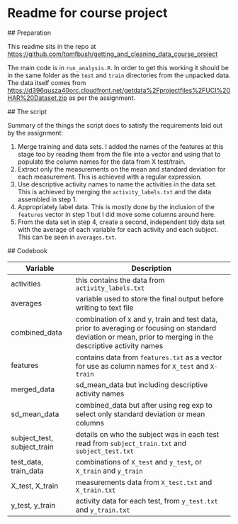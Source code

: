 # Readme for course project

## Preparation

This readme sits in the repo at https://github.com/tomfbush/getting_and_cleaning_data_course_project

The main code is in `run_analysis.R`. In order to get this working it should be in the same folder as the `test` and `train` directories from the unpacked data. The data itself comes from https://d396qusza40orc.cloudfront.net/getdata%2Fprojectfiles%2FUCI%20HAR%20Dataset.zip as per the assignment.

## The script

Summary of the things the script does to satisfy the requirements laid out by the assignment:

1. Merge training and data sets. I added the names of the features at this stage too by reading them from the file into a vector and using that to populate the column names for the data from X test/train.
2. Extract only the measurements on the mean and standard deviation for each measurement. This is achieved with a regular expression. 
3. Use descriptive activity names to name the activities in the data set. This is achieved by merging the `activity_labels.txt` and the data assembled in step 1.
4. Appropriately label data. This is mostly done by the inclusion of the `features` vector in step 1 but I did move some columns around here.
5. From the data set in step 4, create a second, independent tidy data set with the average of each variable for each activity and each subject. This can be seen in `averages.txt`.

## Codebook

|Variable|Description|
|--------|--------------|
|activities|this contains the data from `activity_labels.txt`|
|averages|variable used to store the final output before writing to text file|
|combined_data|combination of x and y, train and test data, prior to averaging or focusing on standard deviation or mean, prior to merging in the descriptive activity names|
|features|contains data from `features.txt` as a vector for use as column names for `X_test` and `X-train`|
|merged_data|sd_mean_data but including descriptive activity names|
|sd_mean_data|combined_data but after using reg exp to select only standard deviation or mean columns|
|subject_test, subject_train|details on who the subject was in each test read from `subject_train.txt` and `subject_test.txt`|
|test_data, train_data|combinations of `X_test` and `y_test`, or `X_train` and `y_train`|
|X_test, X_train|measurements data from `X_test.txt` and `X_train.txt`|
|y_test, y_train|activity data for each test, from `y_test.txt` and `y_train.txt`|